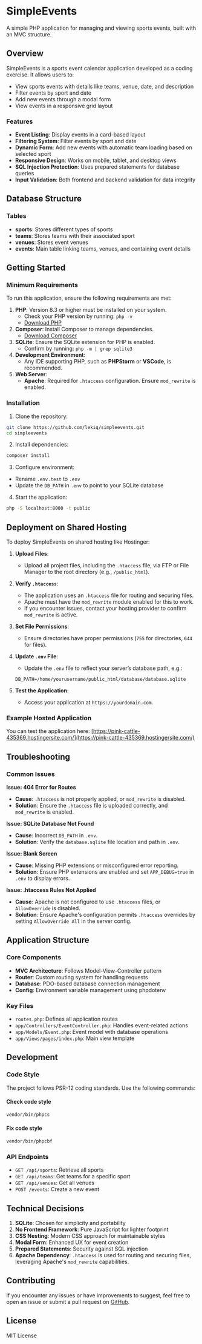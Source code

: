
# SimpleEvents

A simple PHP application for managing and viewing sports events, built with an MVC structure.

## Overview

SimpleEvents is a sports event calendar application developed as a coding exercise. It allows users to:
- View sports events with details like teams, venue, date, and description
- Filter events by sport and date
- Add new events through a modal form
- View events in a responsive grid layout

### Features

- **Event Listing**: Display events in a card-based layout
- **Filtering System**: Filter events by sport and date
- **Dynamic Form**: Add new events with automatic team loading based on selected sport
- **Responsive Design**: Works on mobile, tablet, and desktop views
- **SQL Injection Protection**: Uses prepared statements for database queries
- **Input Validation**: Both frontend and backend validation for data integrity

## Database Structure

### Tables
- **sports**: Stores different types of sports
- **teams**: Stores teams with their associated sport
- **venues**: Stores event venues
- **events**: Main table linking teams, venues, and containing event details

## Getting Started

### Minimum Requirements

To run this application, ensure the following requirements are met:

1. **PHP**: Version 8.3 or higher must be installed on your system.
    - Check your PHP version by running: `php -v`
    - [Download PHP](https://www.php.net/downloads)
2. **Composer**: Install Composer to manage dependencies.
    - [Download Composer](https://getcomposer.org/download/)
3. **SQLite**: Ensure the SQLite extension for PHP is enabled.
    - Confirm by running: `php -m | grep sqlite3`
4. **Development Environment**:
    - Any IDE supporting PHP, such as **PHPStorm** or **VSCode**, is recommended.
5. **Web Server**:
    - **Apache**: Required for `.htaccess` configuration. Ensure `mod_rewrite` is enabled.

### Installation

1. Clone the repository:

```bash
git clone https://github.com/lekiq/simpleevents.git
cd simpleevents
```

2. Install dependencies:

```bash
composer install
```

3. Configure environment:
- Rename `.env.test` to `.env`
- Update the `DB_PATH` in `.env` to point to your SQLite database

4. Start the application:

```bash
php -S localhost:8000 -t public
```

## Deployment on Shared Hosting

To deploy SimpleEvents on shared hosting like Hostinger:

1. **Upload Files**:
    - Upload all project files, including the `.htaccess` file, via FTP or File Manager to the root directory (e.g., `/public_html`).

2. **Verify `.htaccess`**:
    - The application uses an `.htaccess` file for routing and securing files.
    - Apache must have the `mod_rewrite` module enabled for this to work.
    - If you encounter issues, contact your hosting provider to confirm `mod_rewrite` is active.

3. **Set File Permissions**:
    - Ensure directories have proper permissions (`755` for directories, `644` for files).

4. **Update `.env` File**:
    - Update the `.env` file to reflect your server’s database path, e.g.:

   ```dotenv
   DB_PATH=/home/yourusername/public_html/database/database.sqlite
   ```

5. **Test the Application**:
    - Access your application at `https://yourdomain.com`.

### Example Hosted Application
You can test the application here: [https://pink-cattle-435369.hostingersite.com/](https://pink-cattle-435369.hostingersite.com/)

## Troubleshooting

### Common Issues

**Issue: 404 Error for Routes**
- **Cause**: `.htaccess` is not properly applied, or `mod_rewrite` is disabled.
- **Solution**: Ensure the `.htaccess` file is uploaded correctly, and `mod_rewrite` is enabled.

**Issue: SQLite Database Not Found**
- **Cause**: Incorrect `DB_PATH` in `.env`.
- **Solution**: Verify the `database.sqlite` file location and path in `.env`.

**Issue: Blank Screen**
- **Cause**: Missing PHP extensions or misconfigured error reporting.
- **Solution**: Ensure PHP extensions are enabled and set `APP_DEBUG=true` in `.env` to display errors.

**Issue: .htaccess Rules Not Applied**
- **Cause**: Apache is not configured to use `.htaccess` files, or `AllowOverride` is disabled.
- **Solution**: Ensure Apache's configuration permits `.htaccess` overrides by setting `AllowOverride All` in the server config.

## Application Structure

### Core Components

- **MVC Architecture**: Follows Model-View-Controller pattern
- **Router**: Custom routing system for handling requests
- **Database**: PDO-based database connection management
- **Config**: Environment variable management using phpdotenv

### Key Files

- `routes.php`: Defines all application routes
- `app/Controllers/EventController.php`: Handles event-related actions
- `app/Models/Event.php`: Event model with database operations
- `app/Views/pages/index.php`: Main view template

## Development

### Code Style

The project follows PSR-12 coding standards. Use the following commands:
#### Check code style
```bash
vendor/bin/phpcs
```
#### Fix code style
```bash
vendor/bin/phpcbf
```

### API Endpoints

- `GET /api/sports`: Retrieve all sports
- `GET /api/teams`: Get teams for a specific sport
- `GET /api/venues`: Get all venues
- `POST /events`: Create a new event

## Technical Decisions

1. **SQLite**: Chosen for simplicity and portability
2. **No Frontend Framework**: Pure JavaScript for lighter footprint
3. **CSS Nesting**: Modern CSS approach for maintainable styles
4. **Modal Form**: Enhanced UX for event creation
5. **Prepared Statements**: Security against SQL injection
6. **Apache Dependency**: `.htaccess` is used for routing and securing files, leveraging Apache's `mod_rewrite` capabilities.

## Contributing

If you encounter any issues or have improvements to suggest, feel free to open an issue or submit a pull request on [GitHub](https://github.com/lekiq/simpleevents).

## License

MIT License